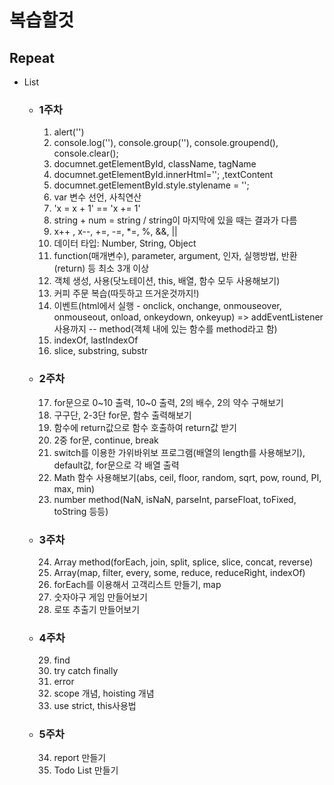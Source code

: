 # 복습할것

## Repeat

+ List

  + ### 1주차

    1. alert('')
    2. console.log(''), console.group(''), console.groupend(), console.clear();
    3. documnet.getElementById, className, tagName
    4. documnet.getElementById.innerHtml=''; ,textContent
    5. documnet.getElementById.style.stylename = '';
    6. var 변수 선언, 사칙연산
    7. 'x = x + 1' == 'x += 1'
    8. string + num = string / string이 마지막에 있을 때는 결과가 다름
    9. x++ , x--, +=, -=, *=, %, &&, ||
    10. 데이터 타입: Number, String, Object
    11. function(매개변수), parameter, argument, 인자, 실행방법, 반환(return) 등 최소 3개 이상
    12. 객체 생성, 사용(닷노테이션, this, 배열, 함수 모두 사용해보기)
    13. 커피 주문 복습(따듯하고 뜨거운것까지!)
    14. 이벤트(html에서 실행 - onclick, onchange, onmouseover, onmouseout, onload, onkeydown, onkeyup) => addEventListener 사용까지
        -- method(객체 내에 있는 함수를 method라고 함)
    15. indexOf, lastIndexOf
    16. slice, substring, substr

  + ### 2주차

    17. for문으로 0~10 출력, 10~0 출력, 2의 배수, 2의 약수 구해보기
    18. 구구단, 2-3단 for문, 함수 출력해보기
    19. 함수에 return값으로 함수 호출하여 return값 받기
    20. 2중 for문, continue, break
    21. switch를 이용한 가위바위보 프로그램(배열의 length를 사용해보기), default값, for문으로 각 배열 출력
    22. Math 함수 사용해보기(abs, ceil, floor, random, sqrt, pow, round, PI, max, min)
    23. number method(NaN, isNaN, parseInt, parseFloat, toFixed, toString 등등)

  + ### 3주차

    24. Array method(forEach, join, split, splice, slice, concat, reverse)
    25. Array(map, filter, every, some, reduce, reduceRight, indexOf)
    26. forEach를 이용해서 고객리스트 만들기, map
    27. 숫자야구 게임 만들어보기
    28. 로또 추출기 만들어보기
  
  + ### 4주차

    29. find
    30. try catch finally
    31. error
    32. scope 개념, hoisting 개념
    33. use strict, this사용법
  
  + ### 5주차

    34. report 만들기 
    35. Todo List 만들기